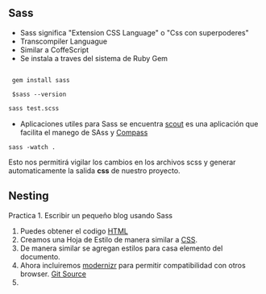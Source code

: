 ## Sass

* Sass significa "Extension CSS Language" o "Css con superpoderes"
* Transcompiler Languague
* Similar a CoffeScript
* Se instala a traves del sistema de Ruby Gem

```

 gem install sass

 $sass --version

```

```bash
sass test.scss
```

* Aplicaciones utiles para Sass se encuentra [scout](mhs.github.io/scout-app/) es una aplicación que facilita el manego de SAss y [Compass](Compass.html)     
```
sass -watch .
```
Esto nos permitirá vigilar los cambios en los archivos scss y generar automaticamente la salida __css__ de nuestro proyecto.
## Nesting

Practica 1. Escribir un pequeño blog usando Sass
1. Puedes obtener el codigo [HTML](https://github.com/emoron/ProgrammingEveryone/commit/72b8cf6e203c56c54197b941380ca3025e87fe4f)
2. Creamos una Hoja de Estilo de manera similar a [CSS](https://github.com/emoron/ProgrammingEveryone/blob/66a43eb8ea0ad9898cf1031238009d918c319df3/Dise%C3%B1o/src/main.scss).
3. De manera similar se agregan estilos para casa elemento del documento.
4. Ahora incluiremos [modernizr](https://modernizr.com/) para permitir compatibilidad con otros browser. [Git Source](https://github.com/emoron/ProgrammingEveryone/commit/bcc104b020c134ec88830b417c16335a3b6fd1f1)
5. 